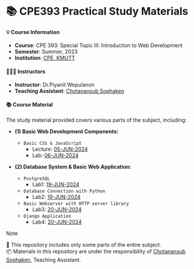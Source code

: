 # 📚 CPE393 Practical Study Materials

#### 💡 Course Information
- **Course**: CPE 393: Special Topic III: Introduction to Web Development
- **Semester**: Summer, 2023
- **Institution**: [CPE, KMUTT](https://www.cpe.kmutt.ac.th/en)

#### 🧑🏻‍🏫 Instructors
- **Instructor**: Dr.Piyanit Wepulanon
- **Teaching Assistant**: [Chotanansub Sophaken](https://github.com/ChotanansubSoph)

#### 📚 Course Material
The study material provided covers various parts of the subject, including:

- **(1) Basic Web Development Components:**
  - `Basic CSS & JavaScript` 
    - Lecture: [05-JUN-2024](https://github.com/ChotanansubSoph/CPE393-Summer-2023/tree/main/05JUN2024-CSS-JS)
    - Lab: [06-JUN-2024](https://github.com/ChotanansubSoph/CPE393-Summer-2023/tree/main/06JUN2024-Frontend-Lab)

- **(2) Database System & Basic Web Application:**
  - `PostgreSQL`
    - Lab1: [19-JUN-2024](https://github.com/ChotanansubSoph/CPE393-Summer-2023/tree/main/19JUN2024-PostgreSQL-Python)
  - `Database Connection with Python`
    - Lab2: [19-JUN-2024](https://github.com/ChotanansubSoph/CPE393-Summer-2023/tree/main/19JUN2024-PostgreSQL-Python)
  - `Basic Webserver with HTTP server library`
    - Lab3: [20-JUN-2024](https://github.com/ChotanansubSoph/CPE393-Summer-2023/tree/main/20JUN2024-WebServer-Django)
  - `Django Application`
    - Lab4: [20-JUN-2024](https://github.com/ChotanansubSoph/CPE393-Summer-2023/tree/main/20JUN2024-WebServer-Django)
    
> [!NOTE]  
> 📖 This repository includes only some parts of the entire subject.  
> 📦 Materials in this repository are under the responsibility of [Chotanansub Sophaken](https://github.com/ChotanansubSoph), Teaching Assistant.
